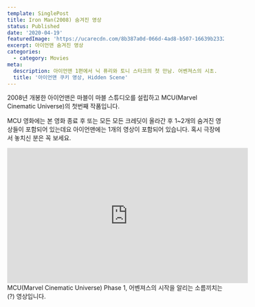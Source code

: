 ```yaml
---
template: SinglePost
title: Iron Man(2008) 숨겨진 영상
status: Published
date: '2020-04-19'
featuredImage: 'https://ucarecdn.com/8b387a0d-066d-4ad8-b507-16639b233208/'
excerpt: 아이언맨 숨겨진 영상
categories:
  - category: Movies
meta:
  description: 아이언맨 1편에서 닉 퓨리와 토니 스타크의 첫 만남. 어벤져스의 시초.
  title: '아이언맨 쿠키 영상, Hidden Scene'
---
```


2008년 개봉한 아이언맨은 마블이 마블 스튜디오를 설립하고 MCU(Marvel Cinematic Universe)의 첫번째 작품입니다.

MCU 영화에는 본 영화 종료 후 또는 모든 모든 크레딧이 올라간 후 1~2개의 숨겨진 영상들이 포함되어 있는데요 아이언맨에는 1개의 영상이 포함되어 있습니다.
혹시 극장에서 놓치신 분은 꼭 보세요.

 <iframe width="560" height="315" src="https://www.youtube.com/embed/Nyjwkav3h_0" frameborder="0" allow="accelerometer; autoplay; encrypted-media; gyroscope; picture-in-picture" allowfullscreen></iframe>

<br/>
MCU(Marvel Cinematic Universe) Phase 1, 어벤져스의 시작을 알리는 소름끼치는(?) 영상입니다.
